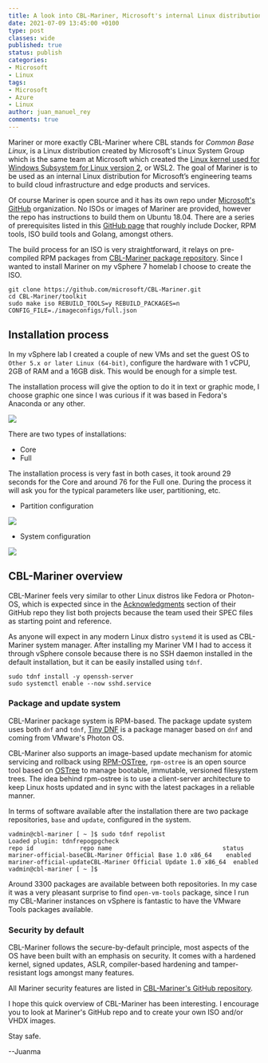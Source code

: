 ```yaml
---
title: A look into CBL-Mariner, Microsoft's internal Linux distribution
date: 2021-07-09 13:45:00 +0100
type: post
classes: wide
published: true
status: publish
categories:
- Microsoft
- Linux
tags:
- Microsoft
- Azure
- Linux
author: juan_manuel_rey
comments: true
---
```


Mariner or more exactly CBL-Mariner where CBL stands for *Common Base Linux*, is a Linux distribution created by Microsoft's Linux System Group which is the same team at Microsoft which created the [Linux kernel used for Windows Subsystem for Linux version 2](https://github.com/microsoft/WSL2-Linux-Kernel), or WSL2. The goal of Mariner is to be used as an internal Linux distribution for Microsoft’s engineering teams to build cloud infrastructure and edge products and services.

Of course Mariner is open source and it has its own repo under [Microsoft's GitHub](https://github.com/microsoft/CBL-Mariner) organization. No ISOs or images of Mariner are provided, however the repo has instructions to build them on Ubuntu 18.04. There are a series of prerequisites listed in this [GitHub page](https://github.com/microsoft/CBL-Mariner/blob/1.0/toolkit/docs/building/prerequisites.md) that roughly include Docker, RPM tools, ISO build tools and Golang, amongst others.

The build process for an ISO is very straightforward, it relays on pre-compiled RPM packages from [CBL-Mariner package repository](https://github.com/microsoft/CBL-Mariner/blob/1.0/toolkit/docs/building/prerequisites.md). Since I wanted to install Mariner on my vSphere 7 homelab I choose to create the ISO.

```text
git clone https://github.com/microsoft/CBL-Mariner.git
cd CBL-Mariner/toolkit
sudo make iso REBUILD_TOOLS=y REBUILD_PACKAGES=n CONFIG_FILE=./imageconfigs/full.json
```

## Installation process

In my vSphere lab I created a couple of new VMs and set the guest OS to `Other 5.x or later Linux (64-bit)`, configure the hardware with 1 vCPU, 2GB of RAM and a 16GB disk. This would be enough for a simple test.

The installation process will give the option to do it in text or graphic mode, I choose graphic one since I was curious if it was based in Fedora's Anaconda or any other.

[![](/assets/images/cbl-mariner-graphic-installer.png)]({{site.url}}/assets/images/cbl-mariner-graphic-installer.png)

There are two types of installations:

- Core
- Full

The installation process is very fast in both cases, it took around 29 seconds for the Core and around 76 for the Full one. During the process it will ask you for the typical parameters like user, partitioning, etc.

- Partition configuration

[![](/assets/images/cbl-mariner-partition-config.png)]({{site.url}}/assets/images/cbl-mariner-partition-config.png)

- System configuration

[![](/assets/images/cbl-mariner-system-install.png)]({{site.url}}/assets/images/cbl-mariner-system-install.png)

## CBL-Mariner overview

CBL-Mariner feels very similar to other Linux distros like Fedora or Photon-OS, which is expected since in the [Acknowledgments](https://github.com/microsoft/CBL-Mariner#acknowledgments) section of their GitHub repo they list both projects because the team used their SPEC files as starting point and reference.

As anyone will expect in any modern Linux distro `systemd` it is used as CBL-Mariner system manager. After installing my Mariner VM I had to access it through vSphere console because there is no SSH daemon installed in the default installation, but it can be easily installed using `tdnf`.

```text
sudo tdnf install -y openssh-server
sudo systemctl enable --now sshd.service
```

### Package and update system

CBL-Mariner package system is RPM-based. The package update system uses both `dnf` and `tdnf`, [Tiny DNF](https://github.com/vmware/tdnf) is a package manager based on `dnf` and coming from VMware's Photon OS.

CBL-Mariner also supports an image-based update mechanism for atomic servicing and rollback using [RPM-OSTree](https://rpm-ostree.readthedocs.io/en/stable/), `rpm-ostree` is an open source tool based on [OSTree](https://ostreedev.github.io/ostree/introduction/) to manage bootable, immutable, versioned filesystem trees. The idea behind rpm-ostree is to use a client-server architecture to keep Linux hosts updated and in sync with the latest packages in a reliable manner.

In terms of software available after the installation there are two package repositories, `base` and `update`, configured in the system.

```text
vadmin@cbl-mariner [ ~ ]$ sudo tdnf repolist
Loaded plugin: tdnfrepogpgcheck
repo id             repo name                               status
mariner-official-baseCBL-Mariner Official Base 1.0 x86_64    enabled
mariner-official-updateCBL-Mariner Official Update 1.0 x86_64  enabled
vadmin@cbl-mariner [ ~ ]$
```

Around 3300 packages are available between both repositories. In my case it was a very pleasant surprise to find `open-vm-tools` package, since I run my CBL-Mariner instances on vSphere is fantastic to have the VMware Tools packages available.

### Security by default

CBL-Mariner follows the secure-by-default principle, most aspects of the OS have been built with an emphasis on security. It comes with a hardened kernel, signed updates, ASLR, compiler-based hardening and tamper-resistant logs amongst many features.

All Mariner security features are listed in [CBL-Mariner's GitHub repository](https://github.com/microsoft/CBL-Mariner/blob/1.0/toolkit/docs/security/security-features.md).

I hope this quick overview of CBL-Mariner has been interesting. I encourage you to look at Mariner's GitHub repo and to create your own ISO and/or VHDX images.

Stay safe.

--Juanma

